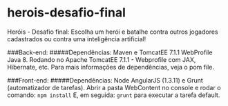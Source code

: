 # herois-desafio-final
Heróis - Desafio final: Escolha um herói e batalhe contra outros jogadores cadastrados ou contra uma inteligência artificial!

###Back-end:
#####Dependências: Maven e TomcatEE 7.1.1 WebProfile
Java 8. Rodando no Apache TomcatEE 7.1.1 - Webprofile com JAX, Hibernate, etc. Para mais informações de dependências, veja o pom file.

###Front-end:
#####Dependências: Node
AngularJS (1.3.11) e Grunt (automatizador de tarefas). Abrir a pasta WebContent no console e rodar o comando:
``npm install``
E, em seguida:
``grunt``
para executar a tarefa default.